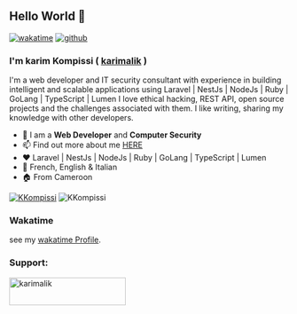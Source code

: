 
## Hello World 👋
[![wakatime](https://wakatime.com/badge/user/dcb2b190-10a0-49e0-980e-6f3e94c03ddb.svg)](https://wakatime.com/@dcb2b190-10a0-49e0-980e-6f3e94c03ddb)
[![github](https://img.shields.io/github/followers/karimalik?logo=github&style=plastic)](https://github.com/karimalik?tab=followers)
### I'm karim Kompissi ( <a href="https://leonelngoya.com" target="_blank">karimalik</a> )
I'm a web developer and IT security consultant with experience in building intelligent and scalable applications using Laravel | NestJs | NodeJs | Ruby | GoLang | TypeScript | Lumen I love ethical hacking, REST API, open source projects and the challenges associated with them. I like writing, sharing my knowledge with other developers.

- 🌴 I am a <b>Web Developer</b> and <b>Computer Security</b>
- 📫 Find out more about me <a href="https://karimalik.me" target="_blank">HERE</a>
- ❤ Laravel | NestJs | NodeJs | Ruby | GoLang | TypeScript | Lumen
- 📝 French, English & Italian
- 🏠 From Cameroon

<p align="left">
  <a href="https://twitter.com/KKompissi" target="blank"><img src="https://img.shields.io/twitter/follow/KKompissi?logo=twitter&style=for-the-badge" alt="KKompissi" /></a>
  <img src="https://komarev.com/ghpvc/?username=KKompissi7&label=Profile%20views&color=0e75b6&style=flat" alt="KKompissi" />
</p>

### Wakatime
see my [wakatime Profile](https://wakatime.com/@karimalik).

<h3 align="left">Support:</h3>
<p><a href="https://www.buymeacoffee.com/karimalik"> <img align="left" src="https://cdn.buymeacoffee.com/buttons/v2/default-yellow.png" height="50" width="210" alt="karimalik" /></a></p><br><br>
